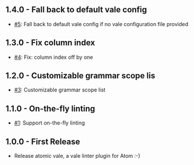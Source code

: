 ## 1.4.0 - Fall back to default vale config
* [#5](https://github.com/TimKam/atomic-vale/issues/5): Fall back to default vale config if no vale configuration file provided
## 1.3.0 - Fix column index
* [#4](https://github.com/TimKam/atomic-vale/issues/4): Fix: column index off by one
## 1.2.0 - Customizable grammar scope lis
* [#3](https://github.com/TimKam/atomic-vale/issues/3): Customizable grammar scope list
## 1.1.0 - On-the-fly linting
* [#1](https://github.com/TimKam/atomic-vale/issues/1): Support on-the-fly linting
## 1.0.0 - First Release
* Release atomic vale, a vale linter plugin for Atom :-)
